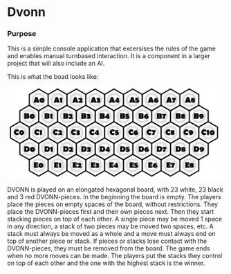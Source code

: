 # Dvonn

### Purpose
This is a simple console application that excersises the rules of the game and enables manual turnbased interaction. It is a component in a larger project that will also include an AI.

This is what the boad looks like:

<img src=/dvonn_board.jpg width="800">


DVONN is played on an elongated hexagonal board, with 23 white, 23 black and 3 red DVONN-pieces. In the beginning the board is empty. The players place the pieces on empty spaces of the board, without restrictions. They place the DVONN-pieces first and their own pieces next. Then they start stacking pieces on top of each other. A single piece may be moved 1 space in any direction, a stack of two pieces may be moved two spaces, etc. A stack must always be moved as a whole and a move must always end on top of another piece or stack. If pieces or stacks lose contact with the DVONN-pieces, they must be removed from the board. The game ends when no more moves can be made. The players put the stacks they control on top of each other and the one with the highest stack is the winner.

